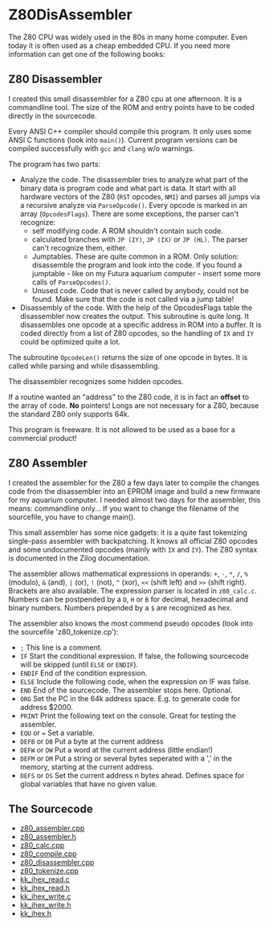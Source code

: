 # Z80DisAssembler

The Z80 CPU was widely used in the 80s in many home computer. Even today it is often used as a cheap embedded CPU. If you need more information can get one of the following books:

Z80 Disassembler
----------------

I created this small disassembler for a Z80 cpu at one afternoon. It is a commandline tool. The size of the ROM and entry points have to be coded directly in the sourcecode.

Every ANSI C++ compiler should compile this program. It only uses some ANSI C functions (look into `main()`). Current program versions can be compiled successfully with `gcc` and `clang` w/o warnings.

The program has two parts:

  - Analyze the code. The disassembler tries to analyze what part of the binary data is program code and what part is data. It start with all hardware vectors of the Z80 (`RST` opcodes, `NMI`) and parses all jumps via a recursive analyze via `ParseOpcode()`. Every opcode is marked in an array (`OpcodesFlags`). There are some exceptions, the parser can't recognize:
    - self modifying code. A ROM shouldn't contain such code.
    - calculated branches with `JP (IY)`, `JP (IX)` or `JP (HL)`. The parser can't recognize them, either.
    - Jumptables. These are quite common in a ROM. Only solution: disassemble the program and look into the code. If you found a jumptable - like on my Futura aquarium computer - insert some more calls of `ParseOpcodes()`.
    - Unused code. Code that is never called by anybody, could not be found. Make sure that the code is not called via a jump table!
  - Disassembly of the code. With the help of the OpcodesFlags table the disassembler now creates the output. This subroutine is quite long. It disassembles one opcode at a specific address in ROM into a buffer. It is coded directly from a list of Z80 opcodes, so the handling of `IX` and `IY` could be optimized quite a lot.

The subroutine `OpcodeLen()` returns the size of one opcode in bytes. It is called while parsing and while disassembling.

The disassembler recognizes some hidden opcodes.

If a routine wanted an "address" to the Z80 code, it is in fact an **offset** to the array of code. **No** pointers! Longs are not necessary for a Z80, because the standard Z80 only supports 64k.

This program is freeware. It is not allowed to be used as a base for a commercial product!

Z80 Assembler
-------------

I created the assembler for the Z80 a few days later to compile the changes code from the disassembler into an EPROM image and build a new firmware for my aquarium computer. I needed almost two days for the assembler, this means: commandline only... If you want to change the filename of the sourcefile, you have to change main().

This small assembler has some nice gadgets: it is a quite fast tokenizing single-pass assembler with backpatching. It knows all official Z80 opcodes and some undocumented opcodes (mainly with `IX` and `IY`). The Z80 syntax is documented in the Zilog documentation.

The assembler allows mathematical expressions in operands: `+`, `-`, `*`, `/`, `%` (modulo), `&` (and), `|` (or), `!` (not), `^` (xor), `<<` (shift left) and `>>` (shift right). Brackets are also available. The expression parser is located in `z80_calc.c`.
Numbers can be postpended by a `D`, `H` or `B` for decimal, hexadecimal and binary numbers.
Numbers prepended by a `$` are recognized as hex.

The assembler also knows the most commend pseudo opcodes (look into the sourcefile 'z80_tokenize.cp'):

  * `;` This line is a comment.
  * `IF` Start the conditional expression. If false, the following sourcecode will be skipped (until `ELSE` or `ENDIF`).
  * `ENDIF` End of the condition expression.
  * `ELSE` Include the following code, when the expression on IF was false.
  * `END` End of the sourcecode. The assembler stops here. Optional.
  * `ORG` Set the PC in the 64k address space. E.g. to generate code for address $2000.
  * `PRINT` Print the following text on the console. Great for testing the assembler.
  * `EQU` or `=` Set a variable.
  * `DEFB` or `DB` Put a byte at the current address
  * `DEFW` or `DW` Put a word at the current address (little endian!)
  * `DEFM` or `DM` Put a string or several bytes seperated with a ',' in the memory, starting at the current address.
  * `DEFS` or `DS` Set the current address n bytes ahead. Defines space for global variables that have no given value.

The Sourcecode
--------------

  * [z80_assembler.cpp](z80_assembler.cpp)
  * [z80_assembler.h](z80_assembler.h)
  * [z80_calc.cpp](z80_calc.cpp)
  * [z80_compile.cpp](z80_compile.cpp)
  * [z80_disassembler.cpp](z80_disassembler.cpp)
  * [z80_tokenize.cpp](z80_tokenize.cpp)
  * [kk_ihex_read.c](kk_ihex_read.c)
  * [kk_ihex_read.h](kk_ihex_read.h)
  * [kk_ihex_write.c](kk_ihex_write.c)
  * [kk_ihex_write.h](kk_ihex_write.h)
  * [kk_ihex.h](kk_ihex.h)
